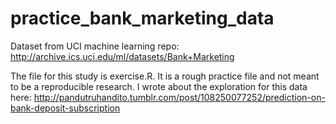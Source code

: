 # practice_bank_marketing_data
Dataset from UCI machine learning repo: http://archive.ics.uci.edu/ml/datasets/Bank+Marketing

The file for this study is exercise.R. It is a rough practice file and not meant to be a reproducible research. I wrote about the exploration for this data here: http://pandutruhandito.tumblr.com/post/108250077252/prediction-on-bank-deposit-subscription
